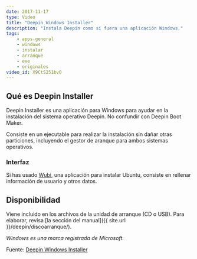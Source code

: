```yaml
---
date: 2017-11-17
type: Video
title: "Deepin Windows Installer"
description: "Instala Deepin como si fuera una aplicación Windows."
tags:
    - apps-general
    - windows
    - instalar
    - arranque
    - exe
    - originales
video_id: X9CtS251bv0
---
```


## Qué es Deepin Installer
Deepin Installer es una aplicación para Windows para ayudar en la instalación del sistema operativo Deepin. No confundir con Deepin Boot Maker.

Consiste en un ejecutable para realizar la instalación sin dañar otras particiones, incluyendo el gestor de aranque para ambos sistemas operativos.

### Interfaz
Si has usado [Wubi](https://es.wikipedia.org/wiki/Wubi_(Ubuntu)), una aplicación para instalar Ubuntu, consiste en rellenar información de usuario y otros datos.

## Disponibilidad

Viene incluido en los archivos de la unidad de arranque (CD o USB). Para elaborar, revisa [la sección del manual]({{ site.url }}/deepin/discoarranque/).

*Windows es una marca registrada de Microsoft.*

Fuente: [Deepin Windows Installer](https://www.deepin.org/es/original/deepin-installer/)
